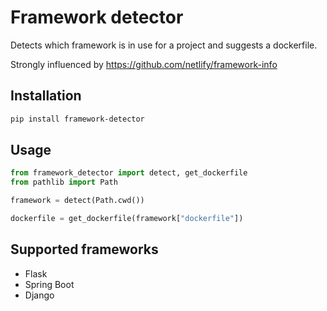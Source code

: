 # Framework detector

Detects which framework is in use for a project and suggests a dockerfile.

Strongly influenced by https://github.com/netlify/framework-info

## Installation

```sh
pip install framework-detector
```

## Usage

```python
from framework_detector import detect, get_dockerfile
from pathlib import Path

framework = detect(Path.cwd())

dockerfile = get_dockerfile(framework["dockerfile"])
```

## Supported frameworks

- Flask
- Spring Boot
- Django